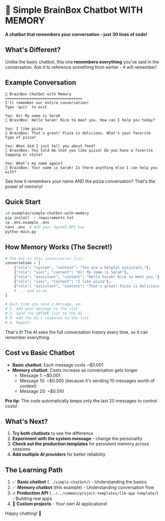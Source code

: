 # 🧠 Simple BrainBox Chatbot WITH MEMORY

**A chatbot that remembers your conversation - just 30 lines of code!**

## What's Different?

Unlike the basic chatbot, this one **remembers everything** you've said in the conversation. Ask it to reference something from earlier - it will remember!

## Example Conversation

```
🧠 BrainBox Chatbot with Memory
===================================
I'll remember our entire conversation!
Type 'quit' to exit

You: Hi! My name is Sarah
🤖 BrainBox: Hello Sarah! Nice to meet you. How can I help you today?

You: I like pizza
🤖 BrainBox: That's great! Pizza is delicious. What's your favorite type of pizza?

You: What did I just tell you about food?
🤖 BrainBox: You told me that you like pizza! Do you have a favorite topping or style?

You: What's my name again?
🤖 BrainBox: Your name is Sarah! Is there anything else I can help you with?
```

See how it remembers your name AND the pizza conversation? That's the power of memory!

## Quick Start

```bash
cd examples/simple-chatbot-with-memory
pip install -r requirements.txt
cp .env.example .env
nano .env  # Add your OpenAI API key
python main.py
```

## How Memory Works (The Secret!)

```python
# The key is this conversation list:
conversation = [
    {"role": "system", "content": "You are a helpful assistant."},
    {"role": "user", "content": "Hi! My name is Sarah"},
    {"role": "assistant", "content": "Hello Sarah! Nice to meet you."},
    {"role": "user", "content": "I like pizza"},
    {"role": "assistant", "content": "That's great! Pizza is delicious."},
    # ... and so on
]

# Each time you send a message, we:
# 1. Add your message to the list
# 2. Send the ENTIRE list to the AI
# 3. Add the AI's response to the list
# 4. Repeat!
```

That's it! The AI sees the full conversation history every time, so it can remember everything.

## Cost vs Basic Chatbot

- **Basic chatbot**: Each message costs ~$0.001
- **Memory chatbot**: Costs increase as conversation gets longer
  - Message 1: ~$0.001
  - Message 10: ~$0.005 (because it's sending 10 messages worth of context)
  - Message 20: ~$0.010

**Pro tip**: The code automatically keeps only the last 20 messages to control costs!

## What's Next?

1. **Try both chatbots** to see the difference
2. **Experiment with the system message** - change the personality
3. **Check out the production templates** for persistent memory across sessions
4. **Add multiple AI providers** for better reliability

## The Learning Path

1. ✅ **Basic chatbot** (`../simple-chatbot/`) - Understanding the basics
2. ✅ **Memory chatbot** (this example) - Understanding conversation flow  
3. 🔥 **Production API** (`../../common/project-templates/llm-app-template/`) - Building real apps
4. 🚀 **Custom projects** - Your own AI applications!

Happy chatting! 🤖
